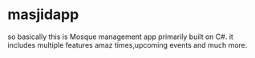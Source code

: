 # masjidapp
so basically this is Mosque management app primarily built on C#. it includes multiple features amaz times,upcoming events and much more.
